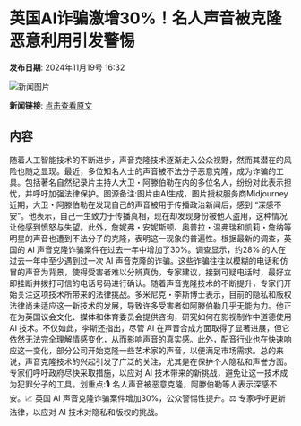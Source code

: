 # 英国AI诈骗激增30%！名人声音被克隆恶意利用引发警惕

**发布日期**: 2024年11月19号 16:32

![新闻图片](https://pic.chinaz.com/picmap/202308111005430160_0.jpg)

**新闻链接**: [点击查看原文](https://www.aibase.com/zh/news/13329)

## 内容

随着人工智能技术的不断进步，声音克隆技术逐渐走入公众视野，然而其潜在的风险也随之显现。最近，多位知名人士的声音被不法分子恶意克隆，成为诈骗的工具。包括著名自然纪录片主持人大卫・阿滕伯勒在内的多位名人，纷纷对此表示担忧，并呼吁加强法律保护。图源备注:图片由AI生成，图片授权服务商Midjourney近期，大卫・阿滕伯勒在发现自己的声音被用于传播政治新闻后，感到 “深感不安”。他表示，自己一生致力于传播真相，现在却发现身份被他人盗用，这种情况让他感到愤怒与失望。此外，詹妮弗・安妮斯顿、奥普拉・温弗瑞和凯莉・詹纳等明星的声音也遭到不法分子的克隆，表明这一现象的普遍性。根据最新的调查，英国的 AI 声音克隆诈骗案件在过去一年中增加了30%。调查显示，约28% 的人在过去一年中至少遇到过一次 AI 声音克隆的诈骗。这些诈骗往往以模糊的电话和仿冒的声音为背景，使得受害者难以分辨真伪。专家建议，接到可疑电话时，最好立即挂断并拨打可信的电话号码进行确认。随着声音克隆技术的不断提升，专家们开始关注这项技术所带来的法律挑战。多米尼克・李斯博士表示，目前的隐私和版权法律尚未适应这一新技术的发展，导致许多受害者如阿滕伯勒几乎无能为力。他正在为英国议会文化、媒体和体育委员会提供咨询，研究如何在影视制作中道德使用 AI 技术。不仅如此，李斯还指出，尽管 AI 在声音合成方面取得了显著进展，但它依然无法完全理解情感变化，从而影响声音的真实感。此外，配音行业也在快速响应这一变化，部分公司开始克隆一些艺术家的声音，以便满足市场需求。总的来说，声音克隆技术的兴起引发了广泛的关注，尤其是在保护个人隐私和声誉方面。专家们呼吁政府尽快采取措施，以应对 AI 技术带来的新挑战，避免让这一技术成为犯罪分子的工具。划重点:🎙️ 名人声音被恶意克隆，阿滕伯勒等人表示深感不安。📈 英国 AI 声音克隆诈骗案件增加30%，公众警惕性提升。⚖️ 专家呼吁更新法律，以应对 AI 技术对隐私和版权的挑战。
